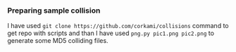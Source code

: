 
### Preparing sample collision

I have used `git clone https://github.com/corkami/collisions` command to get repo with scripts and than I have used `png.py pic1.png pic2.png` to generate some MD5 colliding files.

